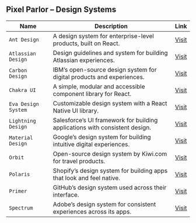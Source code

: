 ## Pixel Parlor – Design Systems

| **Name**             | **Description**                                                                 | **Link** |
|----------------------|----------------------------------------------------------------------------------|----------|
| `Ant Design`         | A design system for enterprise-level products, built on React.                  | [Visit](https://ant.design/) |
| `Atlassian Design`   | Design guidelines and system for building Atlassian experiences.                | [Visit](https://atlassian.design/) |
| `Carbon Design`      | IBM’s open-source design system for digital products and experiences.           | [Visit](https://carbondesignsystem.com/) |
| `Chakra UI`          | A simple, modular and accessible component library for React.                   | [Visit](https://chakra-ui.com/) |
| `Eva Design System`  | Customizable design system with a React Native UI library.                      | [Visit](https://eva.design/) |
| `Lightning Design`   | Salesforce’s UI framework for building applications with consistent design.     | [Visit](https://www.lightningdesignsystem.com/) |
| `Material Design`    | Google’s design system for building intuitive digital experiences.              | [Visit](https://m3.material.io/) |
| `Orbit`              | Open-source design system by Kiwi.com for travel products.                      | [Visit](https://orbit.kiwi/) |
| `Polaris`            | Shopify’s design system for building apps that look and feel native.            | [Visit](https://polaris.shopify.com/) |
| `Primer`             | GitHub’s design system used across their interface.                             | [Visit](https://primer.style/) |
| `Spectrum`           | Adobe’s design system for consistent experiences across its apps.               | [Visit](https://spectrum.adobe.com/) |
